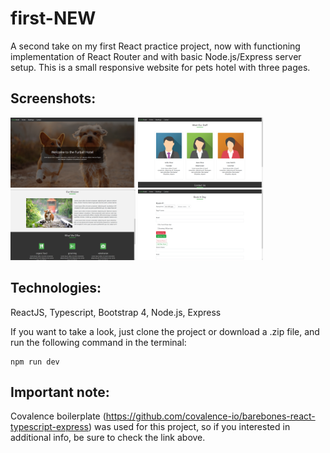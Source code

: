 # first-NEW

A second take on my first React practice project, now with functioning implementation of React Router and with basic Node.js/Express server setup. This is a small responsive website for pets hotel with three pages. 

## Screenshots:
<img src="images/hotel1.png" width="200" /> 
<img src="images/hotel4.png" width="200" />
<img src="images/hotel2.png" width="200" /> 
<img src="images/hotel3.png" width="200" />

## Technologies: 
ReactJS, Typescript, Bootstrap 4, Node.js, Express

If you want to take a look, just clone the project or download a .zip file, and run the following command in the terminal: 
```
npm run dev

```

## Important note: 
Covalence boilerplate (https://github.com/covalence-io/barebones-react-typescript-express) was used for this project, so if you interested in additional info, be sure to check the link above.





